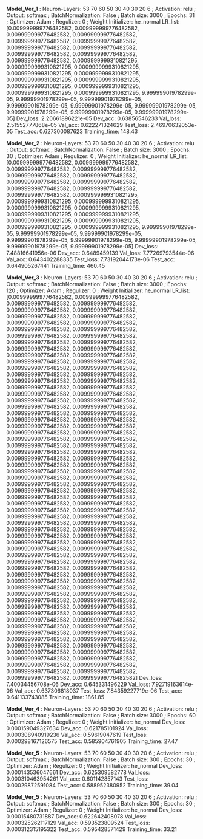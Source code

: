
 
 **Model_Ver_1** : Neuron-Layers: 53 70 60 50 30 40 30 20 6 ; Activation: relu ; Output: softmax ; BatchNormalization: False ; Batch size: 3000 ; Epochs: 31 ; Optimizer: Adam ; Regulizer: 0 ; Weight Initializer: he_normal
LR_list: [0.009999999776482582, 0.009999999776482582, 0.009999999776482582, 0.009999999776482582, 0.009999999776482582, 0.009999999776482582, 0.009999999776482582, 0.009999999776482582, 0.009999999776482582, 0.009999999776482582, 0.009999999776482582, 0.0009999999310821295, 0.0009999999310821295, 0.0009999999310821295, 0.0009999999310821295, 0.0009999999310821295, 0.0009999999310821295, 0.0009999999310821295, 0.0009999999310821295, 0.0009999999310821295, 0.0009999999310821295, 0.0009999999310821295, 9.99999901978299e-05, 9.99999901978299e-05, 9.99999901978299e-05, 9.99999901978299e-05, 9.99999901978299e-05, 9.99999901978299e-05, 9.99999901978299e-05, 9.99999901978299e-05, 9.99999901978299e-05]
Dev_loss:  2.20661896221e-05   Dev_acc:  0.63856546233
Val_loss:  2.51552777868e-05   Val_acc:  0.622271324629
Test_loss: 2.46970632053e-05   Test_acc: 0.627300087623
Training_time: 148.43

 
 **Model_Ver_2** : Neuron-Layers: 53 70 60 50 30 40 30 20 6 ; Activation: relu ; Output: softmax ; BatchNormalization: False ; Batch size: 3000 ; Epochs: 30 ; Optimizer: Adam ; Regulizer: 0 ; Weight Initializer: he_normal
LR_list: [0.009999999776482582, 0.009999999776482582, 0.009999999776482582, 0.009999999776482582, 0.009999999776482582, 0.009999999776482582, 0.009999999776482582, 0.009999999776482582, 0.009999999776482582, 0.009999999776482582, 0.009999999776482582, 0.0009999999310821295, 0.0009999999310821295, 0.0009999999310821295, 0.0009999999310821295, 0.0009999999310821295, 0.0009999999310821295, 0.0009999999310821295, 0.0009999999310821295, 0.0009999999310821295, 0.0009999999310821295, 0.0009999999310821295, 9.99999901978299e-05, 9.99999901978299e-05, 9.99999901978299e-05, 9.99999901978299e-05, 9.99999901978299e-05, 9.99999901978299e-05, 9.99999901978299e-05, 9.99999901978299e-05]
Dev_loss:  7.48816641956e-06   Dev_acc:  0.6489459139
Val_loss:  7.77269793544e-06   Val_acc:  0.643402288335
Test_loss: 7.73192044173e-06   Test_acc: 0.644905267441
Training_time: 460.45

 
 **Model_Ver_3** : Neuron-Layers: 53 70 60 50 30 40 30 20 6 ; Activation: relu ; Output: softmax ; BatchNormalization: False ; Batch size: 3000 ; Epochs: 120 ; Optimizer: Adam ; Regulizer: 0 ; Weight Initializer: he_normal
LR_list: [0.009999999776482582, 0.009999999776482582, 0.009999999776482582, 0.009999999776482582, 0.009999999776482582, 0.009999999776482582, 0.009999999776482582, 0.009999999776482582, 0.009999999776482582, 0.009999999776482582, 0.009999999776482582, 0.009999999776482582, 0.009999999776482582, 0.009999999776482582, 0.009999999776482582, 0.009999999776482582, 0.009999999776482582, 0.009999999776482582, 0.009999999776482582, 0.009999999776482582, 0.009999999776482582, 0.009999999776482582, 0.009999999776482582, 0.009999999776482582, 0.009999999776482582, 0.009999999776482582, 0.009999999776482582, 0.009999999776482582, 0.009999999776482582, 0.009999999776482582, 0.009999999776482582, 0.009999999776482582, 0.009999999776482582, 0.009999999776482582, 0.009999999776482582, 0.009999999776482582, 0.009999999776482582, 0.009999999776482582, 0.009999999776482582, 0.009999999776482582, 0.009999999776482582, 0.009999999776482582, 0.009999999776482582, 0.009999999776482582, 0.009999999776482582, 0.009999999776482582, 0.009999999776482582, 0.009999999776482582, 0.009999999776482582, 0.009999999776482582, 0.009999999776482582, 0.009999999776482582, 0.009999999776482582, 0.009999999776482582, 0.009999999776482582, 0.009999999776482582, 0.009999999776482582, 0.009999999776482582, 0.009999999776482582, 0.009999999776482582, 0.009999999776482582, 0.009999999776482582, 0.009999999776482582, 0.009999999776482582, 0.009999999776482582, 0.009999999776482582, 0.009999999776482582, 0.009999999776482582, 0.009999999776482582, 0.009999999776482582, 0.009999999776482582, 0.009999999776482582, 0.009999999776482582, 0.009999999776482582, 0.009999999776482582, 0.009999999776482582, 0.009999999776482582, 0.009999999776482582, 0.009999999776482582, 0.009999999776482582, 0.009999999776482582, 0.009999999776482582, 0.009999999776482582, 0.009999999776482582, 0.009999999776482582, 0.009999999776482582, 0.009999999776482582, 0.009999999776482582, 0.009999999776482582, 0.009999999776482582, 0.009999999776482582, 0.009999999776482582, 0.009999999776482582, 0.009999999776482582, 0.009999999776482582, 0.009999999776482582, 0.009999999776482582, 0.009999999776482582, 0.009999999776482582, 0.009999999776482582, 0.009999999776482582, 0.009999999776482582, 0.009999999776482582, 0.009999999776482582, 0.009999999776482582, 0.009999999776482582, 0.009999999776482582, 0.009999999776482582, 0.009999999776482582, 0.009999999776482582, 0.009999999776482582, 0.009999999776482582, 0.009999999776482582, 0.009999999776482582, 0.009999999776482582, 0.009999999776482582, 0.009999999776482582, 0.009999999776482582, 0.009999999776482582, 0.009999999776482582]
Dev_loss:  7.40034456708e-06   Dev_acc:  0.645331496229
Val_loss:  7.92719163614e-06   Val_acc:  0.637306818037
Test_loss: 7.84359227719e-06   Test_acc: 0.641133743085
Training_time: 1861.85

 
 **Model_Ver_4** : Neuron-Layers: 53 70 60 50 30 40 30 20 6 ; Activation: relu ; Output: softmax ; BatchNormalization: False ; Batch size: 3000 ; Epochs: 60 ; Optimizer: Adam ; Regulizer: 0 ; Weight Initializer: he_normal
Dev_loss:  0.000159049327634   Dev_acc:  0.621785101924
Val_loss:  0.000308940919236   Val_acc:  0.59619047619
Test_loss: 0.000298167126575   Test_acc: 0.585904761905
Training_time: 27.47

 
 **Model_Ver_5** : Neuron-Layers: 53 70 60 50 30 40 30 20 6 ; Activation: relu ; Output: softmax ; BatchNormalization: False ; Batch size: 300 ; Epochs: 30 ; Optimizer: Adam ; Regulizer: 0 ; Weight Initializer: he_normal
Dev_loss:  0.000143536047661   Dev_acc:  0.625309582778
Val_loss:  0.000310463954261   Val_acc:  0.601142857143
Test_loss: 0.00029872591084   Test_acc: 0.588952380952
Training_time: 39.04

 
 **Model_Ver_5** : Neuron-Layers: 53 70 60 50 30 40 30 20 6 ; Activation: relu ; Output: softmax ; BatchNormalization: False ; Batch size: 300 ; Epochs: 30 ; Optimizer: Adam ; Regulizer: 0 ; Weight Initializer: he_normal
Dev_loss:  0.00015480731887   Dev_acc:  0.622642408078
Val_loss:  0.000325262117129   Val_acc:  0.593523809524
Test_loss: 0.000312315195322   Test_acc: 0.595428571429
Training_time: 33.21
